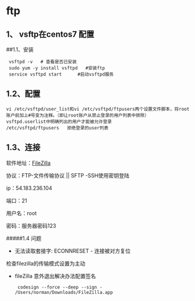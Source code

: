 # ftp

## 1、 vsftp在centos7 配置

##1.1、安装

```
 vsftpd -v   # 查看是否已安装
 sudo yum -y install vsftpd   #安装ftp
 service vsftpd start      #启动vsftpd服务
```

## 1.2、配置

 ```
vi /etc/vsftpd/user_list和vi /etc/vsftpd/ftpusers两个设置文件脚本，将root账户前加上#号变为注释。（即让root账户从禁止登录的用户列表中排除）
vsftpd.userlist中明确列出的用户才能被允许登录
/etc/vsftpd/ftpusers   拒绝登录的user列表
 ```

## 1.3、连接

软件地址：[FileZilla](https://www.filezilla.cn/download/client)

协议：FTP-文件传输协议 || SFTP -SSH使用密钥登陆

ip：54.183.236.104

端口：21

用户名：root

密码：服务器密码123



#####1.4 问题

- 无法读取套接字: ECONNRESET - 连接被对方复位

检查filezilla的传输模式设置为主动

- fileZilla 意外退出解决办法配置签名

  ```shell
   codesign --force --deep --sign - /Users/norman/Downloads/FileZilla.app 
  
  ```

  

